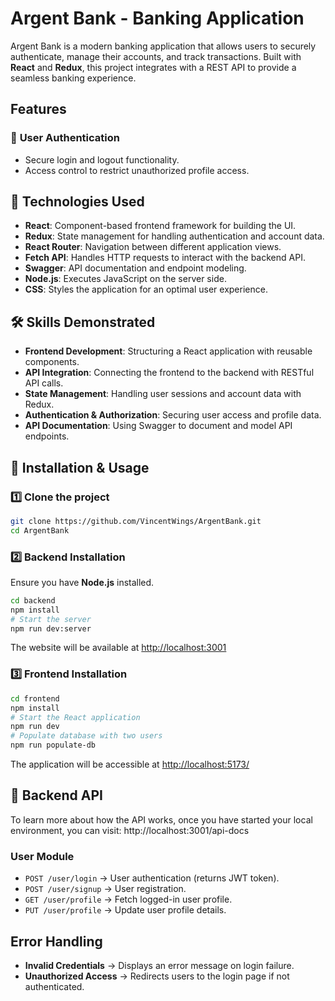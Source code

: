 # Argent Bank - Banking Application  

Argent Bank is a modern banking application that allows users to securely authenticate, manage their accounts, and track transactions. Built with **React** and **Redux**, this project integrates with a REST API to provide a seamless banking experience.  

## Features  

### 🔐 **User Authentication**  
- Secure login and logout functionality.  
- Access control to restrict unauthorized profile access.  

## 🚀 Technologies Used  

- **React**: Component-based frontend framework for building the UI.  
- **Redux**: State management for handling authentication and account data.  
- **React Router**: Navigation between different application views.  
- **Fetch API**: Handles HTTP requests to interact with the backend API.  
- **Swagger**: API documentation and endpoint modeling.  
- **Node.js**: Executes JavaScript on the server side.  
- **CSS**: Styles the application for an optimal user experience.  

## 🛠️ Skills Demonstrated  

- **Frontend Development**: Structuring a React application with reusable components.  
- **API Integration**: Connecting the frontend to the backend with RESTful API calls.  
- **State Management**: Handling user sessions and account data with Redux.  
- **Authentication & Authorization**: Securing user access and profile data.  
- **API Documentation**: Using Swagger to document and model API endpoints.  

## 📌 Installation & Usage  

### 1️⃣ Clone the project  
```bash  
git clone https://github.com/VincentWings/ArgentBank.git  
cd ArgentBank  
```  

### 2️⃣ Backend Installation  
Ensure you have **Node.js** installed.  
```bash  
cd backend  
npm install  
# Start the server  
npm run dev:server
```  
The website will be available at [http://localhost:3001](http://localhost:3001)  

### 3️⃣ Frontend Installation  
```bash  
cd frontend  
npm install  
# Start the React application  
npm run dev
# Populate database with two users
npm run populate-db
```  
The application will be accessible at [http://localhost:5173/](http://localhost:5173/)  

## 🔗 Backend API  

To learn more about how the API works, once you have started your local environment, you can visit: http://localhost:3001/api-docs

### **User Module**  
- `POST /user/login` → User authentication (returns JWT token).  
- `POST /user/signup` → User registration.  
- `GET /user/profile` → Fetch logged-in user profile.  
- `PUT /user/profile` → Update user profile details.  

## Error Handling  
- **Invalid Credentials** → Displays an error message on login failure.  
- **Unauthorized Access** → Redirects users to the login page if not authenticated.  
